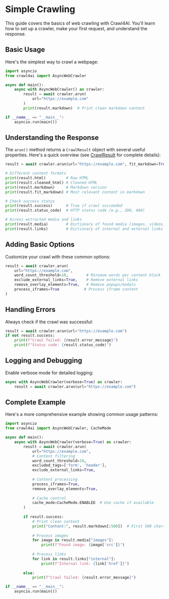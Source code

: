 # Simple Crawling

This guide covers the basics of web crawling with Crawl4AI. You'll learn how to set up a crawler, make your first request, and understand the response.

## Basic Usage

Here's the simplest way to crawl a webpage:

```python
import asyncio
from crawl4ai import AsyncWebCrawler

async def main():
    async with AsyncWebCrawler() as crawler:
        result = await crawler.arun(
            url="https://example.com"
        )
        print(result.markdown)  # Print clean markdown content

if __name__ == "__main__":
    asyncio.run(main())
```

## Understanding the Response

The `arun()` method returns a `CrawlResult` object with several useful properties. Here's a quick overview (see [CrawlResult](../api/crawl-result.md) for complete details):

```python
result = await crawler.arun(url="https://example.com", fit_markdown=True)

# Different content formats
print(result.html)         # Raw HTML
print(result.cleaned_html) # Cleaned HTML
print(result.markdown)     # Markdown version
print(result.fit_markdown) # Most relevant content in markdown

# Check success status
print(result.success)      # True if crawl succeeded
print(result.status_code)  # HTTP status code (e.g., 200, 404)

# Access extracted media and links
print(result.media)        # Dictionary of found media (images, videos, audio)
print(result.links)        # Dictionary of internal and external links
```

## Adding Basic Options

Customize your crawl with these common options:

```python
result = await crawler.arun(
    url="https://example.com",
    word_count_threshold=10,        # Minimum words per content block
    exclude_external_links=True,    # Remove external links
    remove_overlay_elements=True,   # Remove popups/modals
    process_iframes=True           # Process iframe content
)
```

## Handling Errors

Always check if the crawl was successful:

```python
result = await crawler.arun(url="https://example.com")
if not result.success:
    print(f"Crawl failed: {result.error_message}")
    print(f"Status code: {result.status_code}")
```

## Logging and Debugging

Enable verbose mode for detailed logging:

```python
async with AsyncWebCrawler(verbose=True) as crawler:
    result = await crawler.arun(url="https://example.com")
```

## Complete Example

Here's a more comprehensive example showing common usage patterns:

```python
import asyncio
from crawl4ai import AsyncWebCrawler, CacheMode

async def main():
    async with AsyncWebCrawler(verbose=True) as crawler:
        result = await crawler.arun(
            url="https://example.com",
            # Content filtering
            word_count_threshold=10,
            excluded_tags=['form', 'header'],
            exclude_external_links=True,
            
            # Content processing
            process_iframes=True,
            remove_overlay_elements=True,
            
            # Cache control
            cache_mode=CacheMode.ENABLED  # Use cache if available
        )
        
        if result.success:
            # Print clean content
            print("Content:", result.markdown[:500])  # First 500 chars
            
            # Process images
            for image in result.media["images"]:
                print(f"Found image: {image['src']}")
            
            # Process links
            for link in result.links["internal"]:
                print(f"Internal link: {link['href']}")
                
        else:
            print(f"Crawl failed: {result.error_message}")

if __name__ == "__main__":
    asyncio.run(main())
```
